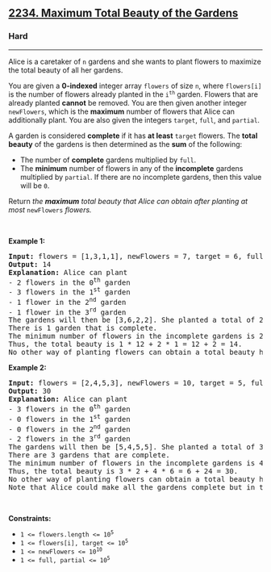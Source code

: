 <h2><a href="https://leetcode.com/problems/maximum-total-beauty-of-the-gardens/">2234. Maximum Total Beauty of the Gardens</a></h2><h3>Hard</h3><hr><p>Alice is a caretaker of <code>n</code> gardens and she wants to plant flowers to maximize the total beauty of all her gardens.</p>

<p>You are given a <strong>0-indexed</strong> integer array <code>flowers</code> of size <code>n</code>, where <code>flowers[i]</code> is the number of flowers already planted in the <code>i<sup>th</sup></code> garden. Flowers that are already planted <strong>cannot</strong> be removed. You are then given another integer <code>newFlowers</code>, which is the <strong>maximum</strong> number of flowers that Alice can additionally plant. You are also given the integers <code>target</code>, <code>full</code>, and <code>partial</code>.</p>

<p>A garden is considered <strong>complete</strong> if it has <strong>at least</strong> <code>target</code> flowers. The <strong>total beauty</strong> of the gardens is then determined as the <strong>sum</strong> of the following:</p>

<ul>
	<li>The number of <strong>complete</strong> gardens multiplied by <code>full</code>.</li>
	<li>The <strong>minimum</strong> number of flowers in any of the <strong>incomplete</strong> gardens multiplied by <code>partial</code>. If there are no incomplete gardens, then this value will be <code>0</code>.</li>
</ul>

<p>Return <em>the <strong>maximum</strong> total beauty that Alice can obtain after planting at most </em><code>newFlowers</code><em> flowers.</em></p>

<p>&nbsp;</p>
<p><strong class="example">Example 1:</strong></p>

<pre>
<strong>Input:</strong> flowers = [1,3,1,1], newFlowers = 7, target = 6, full = 12, partial = 1
<strong>Output:</strong> 14
<strong>Explanation:</strong> Alice can plant
- 2 flowers in the 0<sup>th</sup> garden
- 3 flowers in the 1<sup>st</sup> garden
- 1 flower in the 2<sup>nd</sup> garden
- 1 flower in the 3<sup>rd</sup> garden
The gardens will then be [3,6,2,2]. She planted a total of 2 + 3 + 1 + 1 = 7 flowers.
There is 1 garden that is complete.
The minimum number of flowers in the incomplete gardens is 2.
Thus, the total beauty is 1 * 12 + 2 * 1 = 12 + 2 = 14.
No other way of planting flowers can obtain a total beauty higher than 14.
</pre>

<p><strong class="example">Example 2:</strong></p>

<pre>
<strong>Input:</strong> flowers = [2,4,5,3], newFlowers = 10, target = 5, full = 2, partial = 6
<strong>Output:</strong> 30
<strong>Explanation:</strong> Alice can plant
- 3 flowers in the 0<sup>th</sup> garden
- 0 flowers in the 1<sup>st</sup> garden
- 0 flowers in the 2<sup>nd</sup> garden
- 2 flowers in the 3<sup>rd</sup> garden
The gardens will then be [5,4,5,5]. She planted a total of 3 + 0 + 0 + 2 = 5 flowers.
There are 3 gardens that are complete.
The minimum number of flowers in the incomplete gardens is 4.
Thus, the total beauty is 3 * 2 + 4 * 6 = 6 + 24 = 30.
No other way of planting flowers can obtain a total beauty higher than 30.
Note that Alice could make all the gardens complete but in this case, she would obtain a lower total beauty.
</pre>

<p>&nbsp;</p>
<p><strong>Constraints:</strong></p>

<ul>
	<li><code>1 &lt;= flowers.length &lt;= 10<sup>5</sup></code></li>
	<li><code>1 &lt;= flowers[i], target &lt;= 10<sup>5</sup></code></li>
	<li><code>1 &lt;= newFlowers &lt;= 10<sup>10</sup></code></li>
	<li><code>1 &lt;= full, partial &lt;= 10<sup>5</sup></code></li>
</ul>
